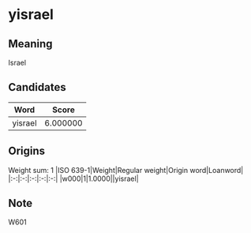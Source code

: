 # yisrael

## Meaning

Israel

## Candidates

|Word|Score|
|:-:|:-:|
|yisrael|6.000000|

## Origins

Weight sum: 1
|ISO 639-1|Weight|Regular weight|Origin word|Loanword|
|:-:|:-:|:-:|:-:|:-:|
|w000|1|1.0000||yisrael|

## Note

W601
